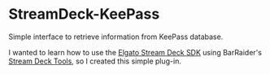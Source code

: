 # StreamDeck-KeePass
Simple interface to retrieve information from KeePass database.

I wanted to learn how to use the [Elgato Stream Deck SDK](https://developer.elgato.com/documentation/stream-deck/sdk/overview/) using BarRaider's [Stream Deck Tools](https://github.com/BarRaider/streamdeck-tools), so I created this simple plug-in.